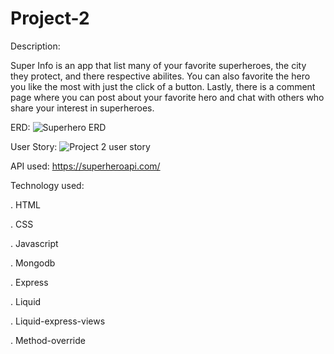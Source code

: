# Project-2


Description:

Super Info is an app that list many of your favorite superheroes, the city they protect, and there respective abilites. You can also favorite the hero you like the most with just the click of a button. Lastly, there is a comment page where you can post about your favorite hero and chat with others who share your interest in superheroes.


ERD:
![Superhero ERD](https://user-images.githubusercontent.com/68292255/158258139-5cf46f9b-83a6-4b09-a5c7-7d064ddbfa51.jpeg)


User Story:
![Project 2 user story](https://user-images.githubusercontent.com/68292255/158256939-d97459f6-4a20-4e56-840d-fda83ed1f28a.jpeg)


API used: https://superheroapi.com/


Technology used:

  . HTML
  
  . CSS
  
  . Javascript
  
  . Mongodb
  
  . Express
  
  . Liquid
  
  . Liquid-express-views
  
  . Method-override
